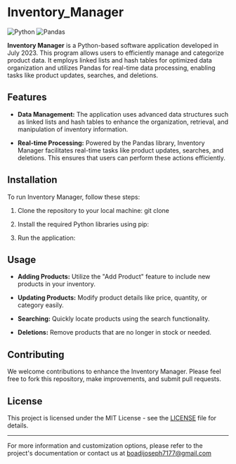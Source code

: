 # Inventory_Manager


![Python](https://img.shields.io/badge/Python-3.x-blue)
![Pandas](https://img.shields.io/badge/Pandas-1.x-yellow)

**Inventory Manager** is a Python-based software application developed in July 2023. This program allows users to efficiently manage and categorize product data. It employs linked lists and hash tables for optimized data organization and utilizes Pandas for real-time data processing, enabling tasks like product updates, searches, and deletions.

## Features

- **Data Management:** The application uses advanced data structures such as linked lists and hash tables to enhance the organization, retrieval, and manipulation of inventory information.

- **Real-time Processing:** Powered by the Pandas library, Inventory Manager facilitates real-time tasks like product updates, searches, and deletions. This ensures that users can perform these actions efficiently.

## Installation

To run Inventory Manager, follow these steps:

1. Clone the repository to your local machine:
git clone 


2. Install the required Python libraries using pip:


3. Run the application:



## Usage

- **Adding Products:** Utilize the "Add Product" feature to include new products in your inventory.

- **Updating Products:** Modify product details like price, quantity, or category easily.

- **Searching:** Quickly locate products using the search functionality.

- **Deletions:** Remove products that are no longer in stock or needed.

## Contributing

We welcome contributions to enhance the Inventory Manager. Please feel free to fork this repository, make improvements, and submit pull requests.

## License

This project is licensed under the MIT License - see the [LICENSE](LICENSE) file for details.

---

For more information and customization options, please refer to the project's documentation or contact us at boadijoseph7177@gmail.com


